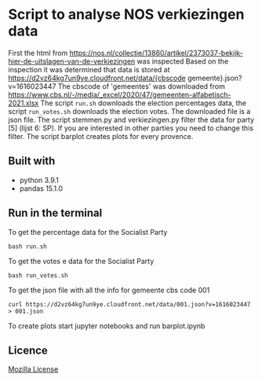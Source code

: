 # Script to analyse NOS verkiezingen data

First the html from https://nos.nl/collectie/13860/artikel/2373037-bekijk-hier-de-uitslagen-van-de-verkiezingen was inspected
Based on the inspection it was determined that data is stored at https://d2vz64kg7un9ye.cloudfront.net/data/{cbscode gemeente}.json?v=1616023447
The cbscode of 'gemeentes' was downloaded from https://www.cbs.nl/-/media/_excel/2020/47/gemeenten-alfabetisch-2021.xlsx
The script `run.sh` downloads the election percentages data, the script `run_votes.sh` downloads the election votes. The downloaded file is a json file. 
The script stemmen.py and verkiezingen.py filter the data for party [5] (lijst 6: SP). If you are interested in other parties you need to change this filter.
The script barplot creates plots for every provence.

## Built with

- python 3.9.1
- pandas 15.1.0

## Run in the terminal

To get the percentage data for the Socialist Party 
```bash{}
bash run.sh
```
To get the votes e data for the Socialist Party 
```bash{}
bash run_votes.sh
```

To get the json file with all the info for gemeente cbs code 001
```bash{}
curl https://d2vz64kg7un9ye.cloudfront.net/data/001.json?v=1616023447 > 001.json
```

To create plots start jupyter notebooks and run barplot.ipynb


## Licence

<a href = "https://github.com/fenna/verkiezingen/blob/main/LICENSE"> Mozilla License </a>







